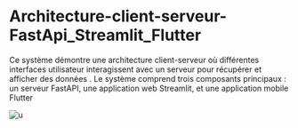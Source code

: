 # Architecture-client-serveur-FastApi_Streamlit_Flutter
Ce système démontre une architecture client-serveur où différentes interfaces utilisateur interagissent avec un serveur pour récupérer et afficher des données .
Le système comprend trois composants principaux : un serveur FastAPI, une application web Streamlit, et une application mobile Flutter


![u](https://github.com/Makkaoui-Mohammed/Architecture-client-serveur-FastApi_Streamlit_Flutter/assets/108239380/c2087d99-969d-4820-b0fa-76e8bb54a02e)
